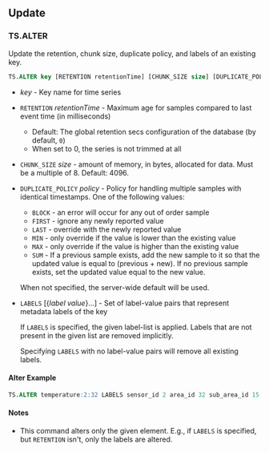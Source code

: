 ## Update

### TS.ALTER

Update the retention, chunk size, duplicate policy, and labels of an existing key.

```sql
TS.ALTER key [RETENTION retentionTime] [CHUNK_SIZE size] [DUPLICATE_POLICY policy] [LABELS [{label value}...]]
```

- _key_ - Key name for time series
- `RETENTION` _retentionTime_ - Maximum age for samples compared to last event time (in milliseconds)
   - Default: The global retention secs configuration of the database (by default, `0`)
   - When set to 0, the series is not trimmed at all
- `CHUNK_SIZE` _size_ - amount of memory, in bytes, allocated for data. Must be a multiple of 8. Default: 4096.
- `DUPLICATE_POLICY` _policy_ - Policy for handling multiple samples with identical timestamps. One of the following values:
  - `BLOCK` - an error will occur for any out of order sample
  - `FIRST` - ignore any newly reported value
  - `LAST` - override with the newly reported value
  - `MIN` - only override if the value is lower than the existing value
  - `MAX` - only override if the value is higher than the existing value
  - `SUM` - If a previous sample exists, add the new sample to it so that the updated value is equal to (previous + new). If no previous sample exists, set the updated value equal to the new value.

  When not specified, the server-wide default will be used.

- `LABELS` [{_label_ _value_}...] - Set of label-value pairs that represent metadata labels of the key

  If `LABELS` is specified, the given label-list is applied. Labels that are not present in the given list are removed implicitly.  

  Specifying `LABELS` with no label-value pairs will remove all existing labels.
  

#### Alter Example

```sql
TS.ALTER temperature:2:32 LABELS sensor_id 2 area_id 32 sub_area_id 15
```

#### Notes
* This command alters only the given element. E.g., if `LABELS` is specified, but `RETENTION` isn't, only the labels are altered.

